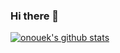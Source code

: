 ### Hi there 👋

<!--
**onouek/onouek** is a ✨ _special_ ✨ repository because its `README.md` (this file) appears on your GitHub profile.

Here are some ideas to get you started:

- 🔭 I’m currently working on ...
- 🌱 I’m currently learning ...
- 👯 I’m looking to collaborate on ...
- 🤔 I’m looking for help with ...
- 💬 Ask me about ...
- 📫 How to reach me: ...
- 😄 Pronouns: ...
- ⚡ Fun fact: ...
-->

[![onouek's github stats](https://github-readme-stats.vercel.app/api?username=onouek&count_private=true&show_icons=true&theme=tokyonight)](https://github.com/anuraghazra/github-readme-stats)
